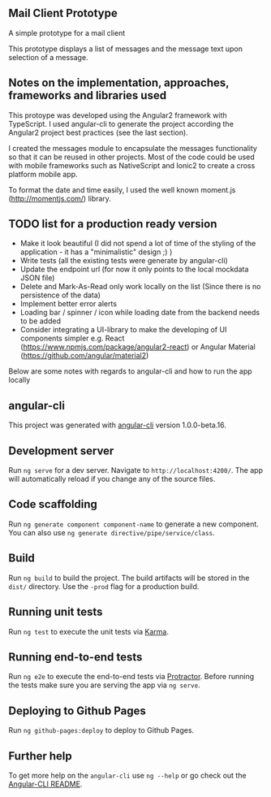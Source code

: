 ## Mail Client Prototype
A simple prototype for a mail client

This prototype displays a list of messages and the message text upon selection of a message.

## Notes on the implementation, approaches, frameworks and libraries used

This protoype was developed using the Angular2 framework with TypeScript.
I used angular-cli to generate the project according the Angular2 project best practices (see the last section).

I created the messages module to encapsulate the messages functionality so that it can be reused in other projects. Most of the code could be used with mobile frameworks such as NativeScript and Ionic2 to create a cross platform mobile app.

To format the date and time easily, I used the well known moment.js (http://momentjs.com/) library.

## TODO list for a production ready version

- Make it look beautiful (I did not spend a lot of time of the styling of the application - it has a "minimalistic" design ;) )
- Write tests (all the existing tests were generate by angular-cli)
- Update the endpoint url (for now it only points to the local mockdata JSON file)
- Delete and Mark-As-Read only work locally on the list (Since there is no persistence of the data)
- Implement better error alerts
- Loading bar / spinner / icon while loading date from the backend needs to be added
- Consider integrating a UI-library to make the developing of UI components simpler e.g. React (https://www.npmjs.com/package/angular2-react) or Angular Material (https://github.com/angular/material2)

Below are some notes with regards to angular-cli and how to run the app locally

## angular-cli

This project was generated with [angular-cli](https://github.com/angular/angular-cli) version 1.0.0-beta.16.

## Development server
Run `ng serve` for a dev server. Navigate to `http://localhost:4200/`. The app will automatically reload if you change any of the source files.

## Code scaffolding

Run `ng generate component component-name` to generate a new component. You can also use `ng generate directive/pipe/service/class`.

## Build

Run `ng build` to build the project. The build artifacts will be stored in the `dist/` directory. Use the `-prod` flag for a production build.

## Running unit tests

Run `ng test` to execute the unit tests via [Karma](https://karma-runner.github.io).

## Running end-to-end tests

Run `ng e2e` to execute the end-to-end tests via [Protractor](http://www.protractortest.org/). 
Before running the tests make sure you are serving the app via `ng serve`.

## Deploying to Github Pages

Run `ng github-pages:deploy` to deploy to Github Pages.

## Further help

To get more help on the `angular-cli` use `ng --help` or go check out the [Angular-CLI README](https://github.com/angular/angular-cli/blob/master/README.md).


